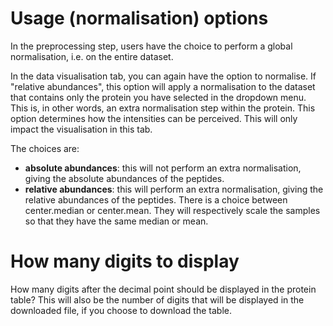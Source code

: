 Usage (normalisation) options 
=========================

In the preprocessing step, users have the choice to perform a global normalisation, i.e. on the entire dataset. 

In the data visualisation tab, you can again have the option to normalise. 
If "relative abundances", this option will apply a normalisation to the dataset that contains only the protein you have selected in the dropdown menu. This is, in other words, an extra normalisation step within the protein.
This option determines how the intensities can be perceived. This will only impact the visualisation in this tab.

The choices are:
- **absolute abundances**: this will not perform an extra normalisation, giving the absolute abundances of the peptides.
- **relative abundances**: this will perform an extra normalisation, giving the relative abundances of the peptides. There is a choice between center.median or center.mean. They will respectively scale the samples so that they have the same median or mean. 


How many digits to display
=============================
How many digits after the decimal point should be displayed in the protein table?
This will also be the number of digits that will be displayed in the downloaded file, if you choose to download the table.